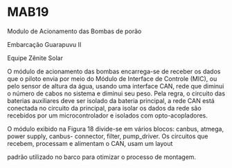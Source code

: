 # MAB19
  Modulo de Acionamento das Bombas de porão

Embarcação Guarapuvu II

Equipe Zênite Solar

  O módulo de acionamento das bombas encarrega-se de receber os dados que o piloto envia por meio
do Módulo de Interface de Controle (MIC), ou pelo sensor de altura da água, usando uma interface CAN, rede
que diminui o número de cabos no sistema e diminui seu peso.
Pela regra, o circuito das baterias auxiliares deve ser isolado da bateria principal, a rede CAN está
conectada no circuito da principal, para isolar os dados da rede são recebidos por um microcontrolador e
isolados com opto-acopladores.

O módulo exibido na Figura 18 divide-se em vários blocos: canbus, atmega, power supply, canbus-
connector, filter, pump_driver. Os circuitos que recebem, processam e alimentam o CAN, usam um layout

padrão utilizado no barco para otimizar o processo de montagem.
